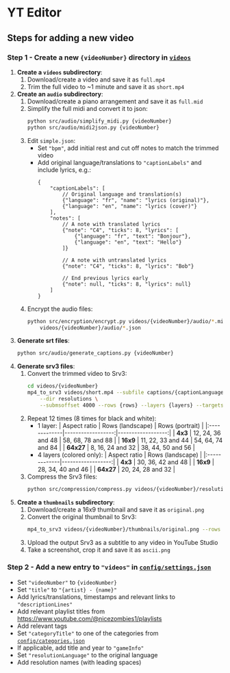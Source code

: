 # YT Editor

## Steps for adding a new video

### Step 1 - Create a new `{videoNumber}` directory in [`videos`](videos)

1. **Create a `videos` subdirectory**:
    1. Download/create a video and save it as `full.mp4`
    2. Trim the full video to ~1 minute and save it as `short.mp4`
2. **Create an `audio` subdirectory**:
    1. Download/create a piano arrangement and save it as `full.mid`
    2. Simplify the full midi and convert it to json:
        ```bash
        python src/audio/simplify_midi.py {videoNumber}
        python src/audio/midi2json.py {videoNumber}
        ```
    3. Edit `simple.json`:
        - Set `"bpm"`, add initial rest and cut off notes to match the trimmed video
        - Add original language/translations to `"captionLabels"` and include lyrics, e.g.:
            ```json5
            {
                "captionLabels": [
                    // Original language and translation(s)
                    {"language": "fr", "name": "lyrics (original)"},
                    {"language": "en", "name": "lyrics (cover)"}
                ],
                "notes": [
                    // A note with translated lyrics
                    {"note": "C4", "ticks": 8, "lyrics": [
                        {"language": "fr", "text": "Bonjour"},
                        {"language": "en", "text": "Hello"}
                    ]}

                    // A note with untranslated lyrics
                    {"note": "C4", "ticks": 8, "lyrics": "Bob"}

                    // End previous lyrics early
                    {"note": null, "ticks": 8, "lyrics": null}
                ]
            }
            ```
    4. Encrypt the audio files:
        ```bash
        python src/encryption/encrypt.py videos/{videoNumber}/audio/*.mid \
            videos/{videoNumber}/audio/*.json
        ```
3. **Generate srt files**:
    ```bash
    python src/audio/generate_captions.py {videoNumber}
    ```
4. **Generate srv3 files**:
    1. Convert the trimmed video to Srv3:
        ```bash
        cd videos/{videoNumber}
        mp4_to_srv3 videos/short.mp4 --subfile captions/{captionLanguages}.srt \
            --dir resolutions \
            --submsoffset 4000 --rows {rows} --layers {layers} --targetsize {targetsize}
        ```
    2. Repeat 12 times (8 times for black and white):
        - 1 layer:
            | Aspect ratio |  Rows (landscape) |   Rows (portrait) |
            |:-------------|------------------:|------------------:|
            | **4x3**      | 12, 24, 36 and 48 | 58, 68, 78 and 88 |
            | **16x9**     | 11, 22, 33 and 44 | 54, 64, 74 and 84 |
            | **64x27**    |  8, 16, 24 and 32 | 38, 44, 50 and 56 |
        - 4 layers (colored only):
            | Aspect ratio |  Rows (landscape) |
            |:-------------|------------------:|
            | **4x3**      | 30, 36, 42 and 48 |
            | **16x9**     | 28, 34, 40 and 46 |
            | **64x27**    | 20, 24, 28 and 32 |
    3. Compress the Srv3 files:
        ```bash
        python src/compression/compress.py videos/{videoNumber}/resolutions/*.srv3
        ```
5. **Create a `thumbnails` subdirectory**:
    1. Download/create a 16x9 thumbnail and save it as `original.png`
    2. Convert the original thumbnail to Srv3:
        ```bash
        mp4_to_srv3 videos/{videoNumber}/thumbnails/original.png --rows 84
        ```
    3. Upload the output Srv3 as a subtitle to any video in YouTube Studio
    4. Take a screenshot, crop it and save it as `ascii.png`

### Step 2 - Add a new entry to `"videos"` in [`config/settings.json`](config/settings.json)

- Set `"videoNumber"` to `{videoNumber}`
- Set `"title"` to `"{artist} - {name}"`
- Add lyrics/translations, timestamps and relevant links to `"descriptionLines"`
- Add relevant playlist titles from https://www.youtube.com/@nicezombies1/playlists
- Add relevant tags
- Set `"categoryTitle"` to one of the categories from [`config/categories.json`](config/categories.json)
- If applicable, add title and year to `"gameInfo"`
- Set `"resolutionLanguage"` to the original language
- Add resolution names (with leading spaces)
